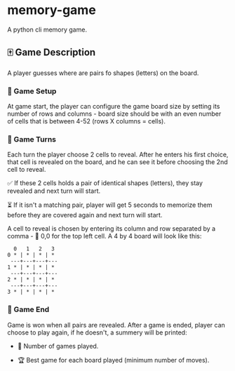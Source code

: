 # memory-game
A python cli memory game.

## :mahjong: Game Description

A player guesses where are pairs fo shapes (letters) on the board.


### :1234: Game Setup

At game start, the player can configure the game board size by setting its number of rows and columns - board size
should be with an even number of cells that is between 4-52 (rows X columns = cells).


### :repeat: Game Turns

Each turn the player choose 2 cells to reveal. After he enters his first choice, that cell is revealed on the board,
and he can see it before choosing the 2nd cell to reveal.

:white_check_mark: If these 2 cells holds a pair of identical shapes (letters), they stay revealed and next turn will
start.

:hourglass_flowing_sand: If it isn't a matching pair, player will get 5 seconds to memorize them before they are
covered again and next turn will start.



A cell to reveal is chosen by entering its column and row separated by a comma - :dart: 0,0 for the top left cell.
A 4 by 4 board will look like this:
```
  0   1   2   3
0 * | * | * | *
 ---+---+---+---
1 * | * | * | *
 ---+---+---+---
2 * | * | * | *
 ---+---+---+---
3 * | * | * | *
```


### :checkered_flag: Game End

Game is won when all pairs are revealed.
After a game is ended, player can choose to play again, if he doesn't, a summery will be printed:

- :8ball: Number of games played.

- :trophy: Best game for each board played (minimum number of moves).
